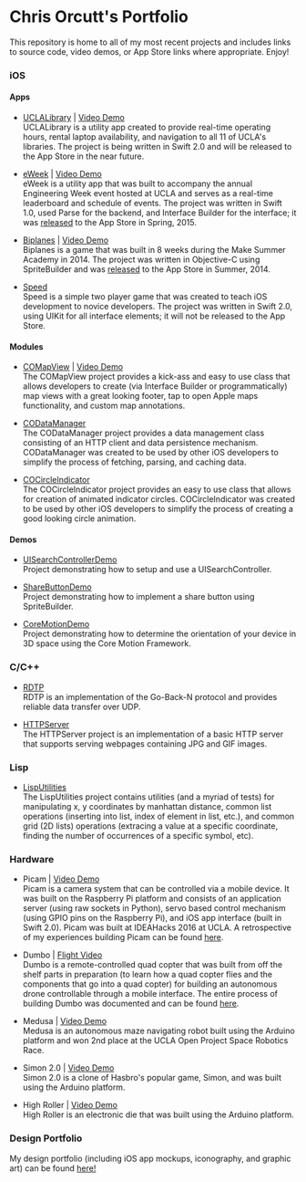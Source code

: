 # Chris Orcutt's Portfolio 

This repository is home to all of my most recent projects and includes links to source code, video demos, or App Store links where appropriate. Enjoy!

### iOS

#### Apps
* [UCLALibrary](https://github.com/orcudy/UCLALibrary) | [Video Demo](https://vimeo.com/album/3693502/video/148405704)  
UCLALibrary is a utility app created to provide real-time operating hours, rental laptop availability, and navigation to all 11 of UCLA's libraries. The project is being written in Swift 2.0 and will be released to the App Store in the near future.

* [eWeek](https://github.com/orcudy/eWeek) | [Video Demo](https://vimeo.com/album/3693502/video/148404888)  
eWeek is a utility app that was built to accompany the annual Engineering Week event hosted at UCLA and serves as a real-time leaderboard and schedule of events. The project was written in Swift 1.0, used Parse for the backend, and Interface Builder for the interface; it was [released](https://itunes.apple.com/WebObjects/MZStore.woa/wa/viewSoftware?id=981637936&mt=8) to the App Store in Spring, 2015.

* [Biplanes](https://github.com/orcudy/Biplanes) | [Video Demo](https://vimeo.com/album/3693502/video/103840072)  
Biplanes is a game that was built in 8 weeks during the Make Summer Academy in 2014. The project was written in Objective-C using SpriteBuilder and was [released](https://itunes.apple.com/us/app/biplanes!/id904104087?ls=1&mt=8!)  to the App Store in Summer, 2014.

* [Speed](https://github.com/orcudy/Speed)  
Speed is a simple two player game that was created to teach iOS development to novice developers. The project was written in Swift 2.0, using UIKit for all interface elements; it will not be released to the App Store.

#### Modules

* [COMapView](https://github.com/orcudy/COMapView) | [Video Demo](https://vimeo.com/album/3693502/video/148405026)  
The COMapView project provides a kick-ass and easy to use class that allows developers to create (via Interface Builder or programmatically) map views with a great looking footer, tap to open Apple maps functionality, and custom map annotations.

* [CODataManager](https://github.com/orcudy/CODataManager)  
The CODataManager project provides a data management class consisting of an HTTP client and data persistence mechanism. CODataManager was created to be used by other iOS developers to simplify the process of fetching, parsing, and caching data.

* [COCircleIndicator](https://github.com/orcudy/COCircleIndicator)  
The COCircleIndicator project provides an easy to use class that allows for creation of animated indicator circles. COCircleIndicator was created to be used by other iOS developers to simplify the process of creating a good looking circle animation.

#### Demos

* [UISearchControllerDemo](https://github.com/orcudy/UISearchControllerDemo)  
Project demonstrating how to setup and use a UISearchController.

* [ShareButtonDemo](https://github.com/orcudy/ShareButtonDemo)  
Project demonstrating how to implement a share button using SpriteBuilder.

* [CoreMotionDemo](https://github.com/orcudy/CoreMotionDemo)  
Project demonstrating how to determine the orientation of your device in 3D space using the Core Motion Framework.

### C/C++

* [RDTP](https://github.com/orcudy/RDTP)  
RDTP is an implementation of the Go-Back-N protocol and provides reliable data transfer over UDP.  

* [HTTPServer](https://github.com/orcudy/HTTPServer)  
The HTTPServer project is an implementation of a basic HTTP server that supports serving webpages containing JPG and GIF images.

### Lisp

* [LispUtilities](https://github.com/orcudy/LispUtilities)  
The LispUtilities project contains utilities (and a myriad of tests) for manipulating x, y coordinates by manhattan distance, common list operations (inserting into list, index of element in list, etc.), and common grid (2D lists) operations (extracing a value at a specific coordinate, finding the number of occurrences of a specific symbol, etc).

### Hardware

* Picam | [Video Demo](https://vimeo.com/152344182)  
Picam is a camera system that can be controlled via a mobile device. It was built on the Raspberry Pi platform and consists of an application server (using raw sockets in Python), servo based control mechanism (using GPIO pins on the Raspberry Pi), and iOS app interface (built in Swift 2.0). Picam was built at IDEAHacks 2016 at UCLA. A retrospective of my experiences building Picam can be found [here](https://medium.com/@orcudy/picam-a-retrospective-of-ideahacks-faaa60e8aeb1#.z1xu6qhhb).

* Dumbo | [Flight Video](https://vimeo.com/album/3693518/video/147213131)  
Dumbo is a remote-controlled quad copter that was built from off the shelf parts in preparation (to learn how a quad copter flies and the components that go into a quad copter) for building an autonomous drone controllable through a mobile interface. The entire process of building Dumbo was documented and can be found [here](https://medium.com/@orcudy/the-journey-begins-ee7f7fdcb160#.2vsc9osta).

* Medusa | [Video Demo](http://bit.ly/orcudy_medusa)  
Medusa is an autonomous maze navigating robot built using the Arduino platform and won 2nd place at the UCLA Open Project Space Robotics Race.

* Simon 2.0 | [Video Demo](https://www.youtube.com/watch?v=Y-aSRVm62rg)  
Simon 2.0 is a clone of Hasbro's popular game, Simon, and was built using the Arduino platform. 

* High Roller | [Video Demo](https://www.youtube.com/watch?v=iAKFtmWaHXI)  
High Roller is an electronic die that was built using the Arduino platform. 

### Design Portfolio
My design portfolio (including iOS app mockups, iconography, and graphic art) can be found [here!](https://goo.gl/sQbLqI)
